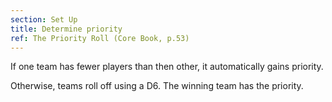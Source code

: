 ```yaml
---
section: Set Up
title: Determine priority
ref: The Priority Roll (Core Book, p.53)
---
```


If one team has fewer players than then other, it automatically gains priority.

Otherwise, teams roll off using a D6. The winning team has the priority.